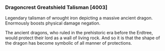 ### Dragoncrest Greatshield Talisman [4003]

Legendary talisman of wrought iron depicting a massive ancient dragon. Enormously boosts physical damage negation.

The ancient dragons, who ruled in the prehistoric era before the Erdtree, would protect their lord as a wall of living rock. And so it is that the shape of the dragon has become symbolic of all manner of protections.